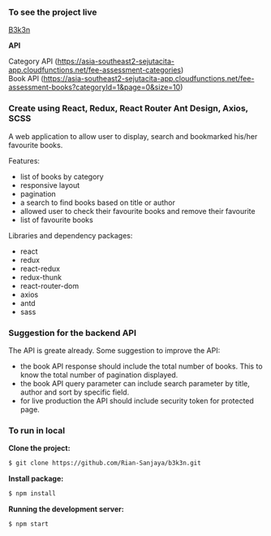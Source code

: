 ### To see  the project live

[B3k3n](https://chic-gelato-a47be7.netlify.app/)

**API**

Category API (https://asia-southeast2-sejutacita-app.cloudfunctions.net/fee-assessment-categories)  
Book API (https://asia-southeast2-sejutacita-app.cloudfunctions.net/fee-assessment-books?categoryId=1&page=0&size=10)

### Create using React, Redux, React Router Ant Design, Axios, SCSS

A web application to allow user to display, search and bookmarked his/her favourite books.

Features:

- list of books by category
- responsive layout
- pagination
- a search to find books based on title or author
- allowed user to check their favourite books and remove their favourite
- list of favourite books


Libraries and dependency packages:

- react
- redux
- react-redux
- redux-thunk 
- react-router-dom
- axios 
- antd
- sass


### Suggestion for the backend API

The API is greate already. Some suggestion to improve the API:

- the book API response should include the total number of books. This to know the total number of pagination displayed.
- the book API query parameter can include search parameter by title, author and sort by specific field.
- for live production the API should include security token for protected page.


### To run in local

**Clone the project:**

```bash
$ git clone https://github.com/Rian-Sanjaya/b3k3n.git
```

**Install package:**

```bash
$ npm install
```
**Running the development server:**

```bash
$ npm start
```

